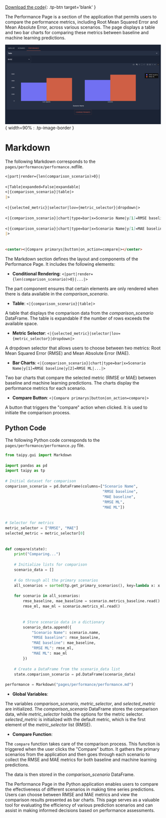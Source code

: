 [Download the code](./../src/src.zip){: .tp-btn target='blank' }

The Performance Page is a section of the application that permits users to compare the performance metrics, 
including Root Mean Squared Error and Mean Absolute Error, across various scenarios. 
The page displays a table and two bar charts for comparing these metrics between baseline and 
machine learning predictions.

![Performance Page](images/result.png){ width=90% : .tp-image-border }

# Markdown

The following Markdown corresponds to the `pages/performance/performance.md`file.

```markdown
<|part|render={len(comparison_scenario)>0}|

<|Table|expanded=False|expandable|
<|{comparison_scenario}|table|>
|>

<|{selected_metric}|selector|lov={metric_selector}|dropdown|>

<|{comparison_scenario}|chart|type=bar|x=Scenario Name|y[1]=RMSE baseline|y[2]=RMSE ML|render={selected_metric=="RMSE"}|>

<|{comparison_scenario}|chart|type=bar|x=Scenario Name|y[1]=MAE baseline|y[2]=MAE ML|render={selected_metric=="MAE"}|>
|>


<center><|Compare primarys|button|on_action=compare|></center>
```

The Markdown section defines the layout and components of the Performance Page. It includes the following elements:

- **Conditional Rendering**: `<|part|render={len(comparison_scenario)>0}|...|>`

The part component ensures that certain elements are only rendered when there is data available in the *comparison_scenario*.

- **Table**: `<|{comparison_scenario}|table|>`

A table that displays the comparison data from the *comparison_scenario* DataFrame. The table is expandable if the number of rows exceeds the available space.

- **Metric Selector**: `<|{selected_metric}|selector|lov={metric_selector}|dropdown|>`

A dropdown selector that allows users to choose between two metrics: Root Mean Squared Error (RMSE) and Mean Absolute Error (MAE).

- **Bar Charts**: `<|{comparison_scenario}|chart|type=bar|x=Scenario Name|y[1]=RMSE baseline|y[2]=RMSE ML|...|>`

Two bar charts that compare the selected metric (RMSE or MAE) between baseline and machine learning predictions. The charts display the performance metrics for each scenario.

- **Compare Button**: `<|Compare primarys|button|on_action=compare|>`

A button that triggers the "compare" action when clicked. It is used to initiate the comparison process.

## Python Code

The following Python code corresponds to the `pages/performance/performance.py` file. 

```python
from taipy.gui import Markdown

import pandas as pd
import taipy as tp

# Initial dataset for comparison
comparison_scenario = pd.DataFrame(columns=["Scenario Name",
                                            "RMSE baseline",
                                            "MAE baseline",
                                            "RMSE ML",
                                            "MAE ML"])


# Selector for metrics
metric_selector = ["RMSE", "MAE"]
selected_metric = metric_selector[0]


def compare(state):
    print("Comparing...")

    # Initialize lists for comparison
    scenario_data = []

    # Go through all the primary scenarios
    all_scenarios = sorted(tp.get_primary_scenarios(), key=lambda x: x.creation_date.timestamp())

    for scenario in all_scenarios:
        rmse_baseline, mae_baseline = scenario.metrics_baseline.read()
        rmse_ml, mae_ml = scenario.metrics_ml.read()


        # Store scenario data in a dictionary
        scenario_data.append({
            "Scenario Name": scenario.name,
            "RMSE baseline": rmse_baseline,
            "MAE baseline": mae_baseline,
            "RMSE ML": rmse_ml,
            "MAE ML": mae_ml
        })

    # Create a DataFrame from the scenario_data list
    state.comparison_scenario = pd.DataFrame(scenario_data)

performance = Markdown("pages/performance/performance.md")
```

- **Global Variables**:

The variables *comparison_scenario*, *metric_selector*, and *selected_metric* are initialized. 
The *comparison_scenario* DataFrame stores the comparison data, while *metric_selector* holds the options for the metric selector. *selected_metric* is initialized with the default metric, which is the first element of the *metric_selector* list (RMSE).

- **Compare Function**:

The `compare` function takes care of the comparison process. This function is triggered when the user clicks 
the "Compare" button. It gathers the primary scenarios from the application and then goes through each scenario 
to collect the RMSE and MAE metrics for both baseline and machine learning predictions.

The data is then stored in the *comparison_scenario* DataFrame.


The Performance Page in the Python application enables users to compare the effectiveness of different scenarios 
in making time series predictions. Users can choose between RMSE and MAE metrics and view the comparison results 
presented as bar charts. This page serves as a valuable tool for evaluating the efficiency of various prediction 
scenarios and can assist in making informed decisions based on performance assessments.